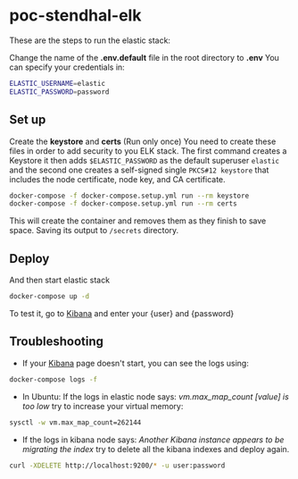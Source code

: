 # poc-stendhal-elk

These are the steps to run the elastic stack:

Change the name of the **.env.default** file in the root directory to **.env**
You can specify your credentials in:

```bash
ELASTIC_USERNAME=elastic
ELASTIC_PASSWORD=password
```

## Set up
Create the **keystore** and **certs** (Run only once) 
You need to create these  files in order to add security to you ELK stack. The first command creates a Keystore it then adds `$ELASTIC_PASSWORD` as the default superuser `elastic` and the second one creates a self-signed single `PKCS#12 keystore` that includes the node certificate, node key, and CA certificate.

```bash
docker-compose -f docker-compose.setup.yml run --rm keystore
docker-compose -f docker-compose.setup.yml run --rm certs
```
This will create the container and removes them as they finish to save space. Saving its output to `/secrets` directory.


## Deploy
And then start elastic stack
```bash
docker-compose up -d
```
To test it, go to [Kibana](localhost:5601) and enter your {user} and {password}

## Troubleshooting


* If your [Kibana](localhost:5601) page doesn't start, you can see the logs using:
```bash
docker-compose logs -f
```

* In Ubuntu: If the logs in elastic node says: *vm.max_map_count [value] is too low* try to increase your virtual memory:
```bash
sysctl -w vm.max_map_count=262144
```

* If the logs in kibana node says: *Another Kibana instance appears to be migrating the index* try to delete all the kibana indexes and deploy again.
```bash
curl -XDELETE http://localhost:9200/* -u user:password
```
